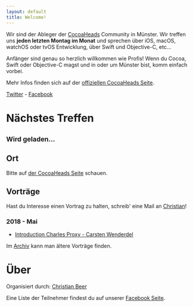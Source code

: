 ```yaml
---
layout: default
title: Welcome!
---
```


Wir sind der Ableger der [CocoaHeads](http://www.cocoaheads.org) Community in Münster. Wir treffen uns **jeden letzten Montag im Monat** und sprechen über iOS, macOS, watchOS oder tvOS Entwicklung, über Swift und Objective-C, etc...

Anfänger sind genau so herzlich willkommen wie Profis! Wenn du Cocoa, Swift oder Objective-C magst und in oder um Münster bist, komm einfach vorbei.

Mehr Infos finden sich auf der <a href="http://cocoaheads.org:8106/de/Muenster/index.html">offiziellen CocoaHeads Seite</a>.

<!--  id="social-buttons" -->
<div class="container-fluid">
	<a class="twitter" href="https://twitter.com/cocoaheads_ms"><span class="title">Twitter</span></a>
	 - 
	<a class="vimeo" href="https://www.facebook.com/groups/cocoaheads.ms/"><span clasS="title">Facebook</span></a> 
	<div class="clear"></div>
</div>

# Nächstes Treffen

<h2 class="meeting upcoming" id="nextMeeting"><small>Wird geladen…</small></h2>
<!-- Bitte auf <a href="http://cocoaheads.org:8106/de/Muenster/index.html">der CocoaHeads Seite</a> schauen. -->

<script language="JavaScript">
var evnt;
function _ical_callback(event) {
  evnt = event;

  var nextMeeting = document.getElementById("nextMeeting");
  var options = { weekday: "numeric", year: "numeric", month: "long", day: "numeric", hour: "numeric", minute: "2-digit" };
  nextMeeting.innerHTML = "" + event.startDate.toJSDate().toLocaleDateString("de-DE", options) 
	+ " - " + event.location;
}
loadICal(_ical_callback);
</script>

## Ort

Bitte auf <a href="http://cocoaheads.org:8106/de/Muenster/index.html">der CocoaHeads Seite</a> schauen.

<!--<address><a href="https://www.warpzone.ms/wiki/newbiebereich:besuch">WarpZone.ms</a><br/>
Am Hawerkamp<br/>
Münster<br/>
</address>
(<a href="https://www.google.de/maps/place/warpzone+e.V./@51.944511,7.63893">map</a>)
-->
<!-- <address><a href="https://www.facebook.com/stullenschmiede/info?tab=page_info">Café Dreiklang</a><br/>
Wolbecker Straße 38<br/>
48155 Münster<br/>
</address>
(<a href="https://www.google.com/maps/place/Wolbecker+Str.+38,+48155+Münster,+Germany/@51.9574967,7.6398686,17z/data=!3m1!4b1!4m2!3m1!1s0x47b9bad8f0000673:0xf2987a2491b207cd">map</a>)
-->

<!--<address><a href="https://www.google.com/maps/place/Früh+Bis+Spät/@51.961794,7.633094,17z/data=!3m1!4b1!4m2!3m1!1s0x47b9bae7be7a8a05:0xef38ea6ffd59a6f2">Früh bis Spät</a><br/>
Alter Steinweg 31<br/>
48143 Münster<br/>
</address>
(<a href="https://www.google.com/maps/place/Früh+Bis+Spät/@51.961794,7.633094,17z/data=!3m1!4b1!4m2!3m1!1s0x47b9bae7be7a8a05:0xef38ea6ffd59a6f2">map</a>)-->

## Vorträge

<div id="talk-survey" class="drop-shadow lifted">
    Hast du Interesse einen Vortrag zu halten, schreib' eine Mail an <a href="mailto:cocoaheads-ms@chbeer.de">Christian</a>!
</div>


### 2018 - Mai

* [Introduction Charles Proxy - Carsten Wenderdel](talks/201805_Carsten_Wenderdel_Charles-Proxy.pdf)

Im [Archiv](talks-archive.html) kann man ältere Vorträge finden.

<!--
# Vergangene Treffen

* Apple Event (live) "Spring Forward." - [RSVP](https://www.facebook.com/events/1571788669765074/)


 -->

# Über

Organisiert durch: [Christian Beer](http://chbeer.de)

Eine Liste der Teilnehmer findest du auf unserer [Facebook Seite](https://www.facebook.com/groups/cocoaheads.ms/).
